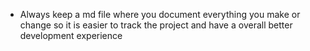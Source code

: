- Always keep a md file where you document everything you make or change so it is easier to track the project and have a overall better development experience